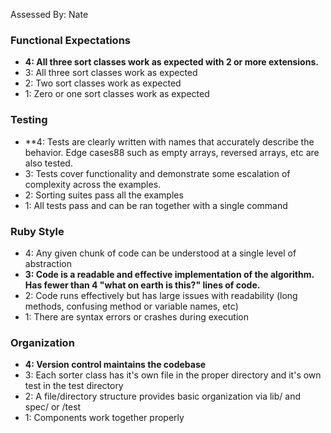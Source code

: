 Assessed By: Nate

### Functional Expectations

* **4: All three sort classes work as expected with 2 or more extensions.**
* 3: All three sort classes work as expected
* 2: Two sort classes work as expected
* 1: Zero or one sort classes work as expected

### Testing

* **4: Tests are clearly written with names that accurately describe the behavior. Edge cases88
such as empty arrays, reversed arrays, etc are also tested.
* 3: Tests cover functionality and demonstrate some escalation of complexity across the examples.
* 2: Sorting suites pass all the examples
* 1: All tests pass and can be ran together with a single command

### Ruby Style

* 4: Any given chunk of code can be understood at a single level of abstraction
* **3: Code is a readable and effective implementation of the algorithm. Has fewer than 4 "what on earth is this?" lines of code.**
* 2: Code runs effectively but has large issues with readability (long methods, confusing
method or variable names, etc)
* 1: There are syntax errors or crashes during execution

### Organization

* **4: Version control maintains the codebase**
* 3: Each sorter class has it's own file in the proper directory and it's own test in the test directory
* 2: A file/directory structure provides basic organization via lib/ and spec/ or /test
* 1: Components work together properly
